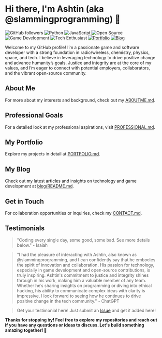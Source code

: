# Hi there, I'm Ashtin (aka @slammingprogramming) 👋

![GitHub followers](https://img.shields.io/github/followers/slammingprogramming?style=social)
![Python](https://img.shields.io/badge/Python-3.9%20-blue)
![JavaScript](https://img.shields.io/badge/JavaScript-ES6%20-yellow)
![Open Source](https://img.shields.io/badge/Open%20Source-💚-blue)
![Game Development](https://img.shields.io/badge/Game%20Development-🎮-orange)
![Tech Enthusiast](https://img.shields.io/badge/Tech%20Enthusiast-🚀-purple)
[![Portfolio](https://img.shields.io/badge/Portfolio-View%20Here-ff69b4)](PORTFOLIO.md)
[![Blog](https://img.shields.io/badge/Blog-Read%20Here-4CAF50)](blog/README.md)

Welcome to my GitHub profile! I’m a passionate game and software developer with a strong foundation in radio/wireless, chemistry, physics, space, and tech. I believe in leveraging technology to drive positive change and advance humanity’s goals. Justice and integrity are at the core of my values, and I’m eager to connect with potential employers, collaborators, and the vibrant open-source community.

## About Me
For more about my interests and background, check out my [ABOUTME.md](ABOUTME.md).

## Professional Goals
For a detailed look at my professional aspirations, visit [PROFESSIONAL.md](PROFESSIONAL.md).

## My Portfolio
Explore my projects in detail at [PORTFOLIO.md](PORTFOLIO.md).

## My Blog
Check out my latest articles and insights on technology and game development at [blog/README.md](blog/README.md).

## Get in Touch
For collaboration opportunities or inquiries, check my [CONTACT.md](CONTACT.md).

## Testimonials

> "Coding every single day, some good, some bad. See more details below." - Isaiah

> "I had the pleasure of interacting with Ashtin, also known as @slammingprogramming, and I can confidently say that he embodies the spirit of innovation and collaboration. His passion for technology, especially in game development and open-source contributions, is truly inspiring. Ashtin's commitment to justice and integrity shines through in his work, making him a valuable member of any team. Whether he’s sharing insights on programming or diving into ethical hacking, his ability to communicate complex ideas with clarity is impressive. I look forward to seeing how he continues to drive positive change in the tech community." - ChatGPT

> Get your testimonial here! Just submit an [Issue](https://github.com/slammingprogramming/slammingprogramming/issues/new) and get it added here!

**Thanks for stopping by! Feel free to explore my repositories and reach out if you have any questions or ideas to discuss. Let's build something amazing together! 🚀**
